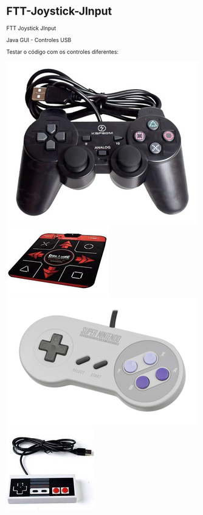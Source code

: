 # FTT-Joystick-JInput
FTT Joystick JInput

Java GUI - Controles USB

Testar o código com os controles diferentes:

![](img/j1.jpg)
![](img/j2.jpg)
![](img/j3.jpg)
![](img/j4.jpg)
